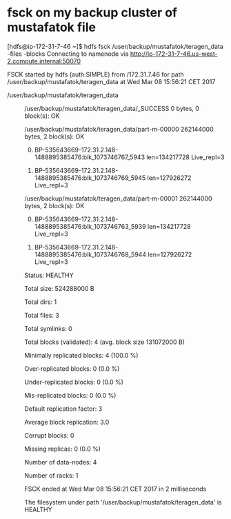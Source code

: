 # fsck on my backup cluster of mustafatok file

[hdfs@ip-172-31-7-46 ~]$ hdfs fsck /user/backup/mustafatok/teragen_data -files -blocks
Connecting to namenode via http://ip-172-31-7-46.us-west-2.compute.internal:50070

FSCK started by hdfs (auth:SIMPLE) from /172.31.7.46 for path /user/backup/mustafatok/teragen_data at Wed Mar 08 15:56:21 CET 2017

/user/backup/mustafatok/teragen_data <dir>

/user/backup/mustafatok/teragen_data/_SUCCESS 0 bytes, 0 block(s):  OK

/user/backup/mustafatok/teragen_data/part-m-00000 262144000 bytes, 2 block(s):  OK

0. BP-535643669-172.31.2.148-1488895385476:blk_1073746767_5943 len=134217728 Live_repl=3

1. BP-535643669-172.31.2.148-1488895385476:blk_1073746769_5945 len=127926272 Live_repl=3

/user/backup/mustafatok/teragen_data/part-m-00001 262144000 bytes, 2 block(s):  OK

0. BP-535643669-172.31.2.148-1488895385476:blk_1073746763_5939 len=134217728 Live_repl=3

1. BP-535643669-172.31.2.148-1488895385476:blk_1073746768_5944 len=127926272 Live_repl=3

Status: HEALTHY

 Total size:	524288000 B

 Total dirs:	1

 Total files:	3

 Total symlinks:		0

 Total blocks (validated):	4 (avg. block size 131072000 B)

 Minimally replicated blocks:	4 (100.0 %)

 Over-replicated blocks:	0 (0.0 %)

 Under-replicated blocks:	0 (0.0 %)

 Mis-replicated blocks:		0 (0.0 %)

 Default replication factor:	3

 Average block replication:	3.0

 Corrupt blocks:		0

 Missing replicas:		0 (0.0 %)

 Number of data-nodes:		4

 Number of racks:		1

FSCK ended at Wed Mar 08 15:56:21 CET 2017 in 2 milliseconds

The filesystem under path '/user/backup/mustafatok/teragen_data' is HEALTHY


